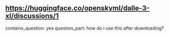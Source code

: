 ## https://huggingface.co/openskyml/dalle-3-xl/discussions/1

contains_question: yes
question_part: how do i use this after downloading?